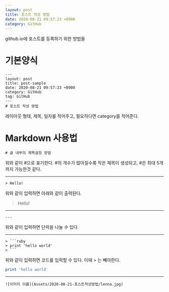 ```yaml
---
layout: post
title: 포스트 작성 방법
date: 2020-08-21 09:57:23 +0900
category: GitHub
---
```

github.io에 포스트를 등록하기 위한 방법들

# 기본양식
```
---
layout: post
title: post-sample
date: 2020-08-21 09:57:23 +0900
category: GitHub
tag: GitHub
---
# 포스트 작성 방법
```

레이아웃 형태, 제목, 일자를 적어주고, 필요하다면 category를 적어준다.

# Markdown 사용법

```
# 글 내부의 제목설정 방법
```

위와 같이 #으로 표기한다. #의 개수가 많아질수록 작은 제목이 생성되고, #은 최대 5개까지 가능한것 같다.

--- 

```
> Hello!
```
위와 같이 입력하면 아래와 같이 출력된다.
> Hello!

---

```
---
```
위와 같이 입력하면 단락을 나눌 수 있다.

---

```
> ```ruby
> print 'hello world'
> ```
```
위와 같이 입력하면 코드를 입력할 수 있다. 이때 > 는 빼야한다. 
```ruby
print 'hello world'
```

---
```
![이미지 이름](Assets/2020-08-21-포스트작성방법/lenna.jpg)
```

<!--stackedit_data:
eyJoaXN0b3J5IjpbLTQ0OTE3MDU0MSwxMzExNDAxNDI3LDEyOD
E2MzM5MTQsMTQ1MDQxNDQzM119
-->